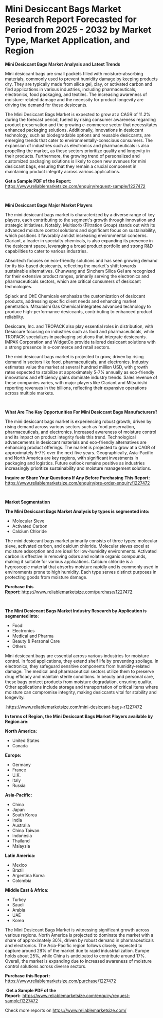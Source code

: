 <p><h1>Mini Desiccant Bags Market Research Report Forecasted for Period from 2025 -  2032 by Market Type, Market Application, and Region</h1></p><p><strong>Mini Desiccant Bags Market Analysis and Latest Trends</strong></p>
<p><p>Mini desiccant bags are small packets filled with moisture-absorbing materials, commonly used to prevent humidity damage by keeping products dry. They are typically made from silica gel, clay, or activated carbon and find applications in various industries, including pharmaceuticals, electronics, food packaging, and textiles. The increasing awareness of moisture-related damage and the necessity for product longevity are driving the demand for these desiccants.</p><p>The Mini Desiccant Bags Market is expected to grow at a CAGR of 11.2% during the forecast period, fueled by rising consumer awareness regarding product preservation and the growing e-commerce sector that necessitates enhanced packaging solutions. Additionally, innovations in desiccant technology, such as biodegradable options and reusable desiccants, are emerging trends that cater to environmentally-conscious consumers. The expansion of industries such as electronics and pharmaceuticals is also propelling the market, as these sectors prioritize quality and longevity in their products. Furthermore, the growing trend of personalized and customized packaging solutions is likely to open new avenues for mini desiccant bags, ensuring that they remain a crucial component in maintaining product integrity across various applications.</p></p>
<p><strong>Get a Sample PDF of the Report:&nbsp;</strong> <a href="https://www.reliablemarketsize.com/enquiry/request-sample/1227472?utm_campaign=2996&utm_medium=2&utm_source=Github&utm_content=ia&utm_term=03042025&utm_id=mini-desiccant-bags">https://www.reliablemarketsize.com/enquiry/request-sample/1227472</a></p>
<p>&nbsp;</p>
<p><strong>Mini Desiccant Bags Major Market Players</strong></p>
<p><p>The mini desiccant bags market is characterized by a diverse range of key players, each contributing to the segment's growth through innovation and strategic initiatives. Notably, Multisorb (Filtration Group) stands out with its advanced moisture control solutions and significant focus on sustainability, which positions it favorably amidst increasing environmental concerns. Clariant, a leader in specialty chemicals, is also expanding its presence in the desiccant space, leveraging a broad product portfolio and strong R&D capabilities to cater to various industries.</p><p>Absortech focuses on eco-friendly solutions and has seen growing demand for its bio-based desiccants, reflecting the market's shift towards sustainable alternatives. Chunwang and Sinchem Silica Gel are recognized for their extensive product ranges, primarily serving the electronics and pharmaceuticals sectors, which are critical consumers of desiccant technologies. </p><p>Splack and OhE Chemicals emphasize the customization of desiccant products, addressing specific client needs and enhancing market penetration. Mitsubishi Gas Chemical integrates advanced technology to produce high-performance desiccants, contributing to enhanced product reliability.</p><p>Desiccare, Inc. and TROPACK also play essential roles in distribution, with Desiccare focusing on industries such as food and pharmaceuticals, while TROPACK specializes in packaging solutions that integrate desiccants. IMPAK Corporation and WidgetCo provide tailored desiccant solutions with a strong presence in e-commerce and retail sectors.</p><p>The mini desiccant bags market is projected to grow, driven by rising demand in sectors like food, pharmaceuticals, and electronics. Industry estimates value the market at several hundred million USD, with growth rates expected to stabilize at approximately 5-7% annually as eco-friendly innovations and efficiency gains dominate industry trends. Sales revenue of these companies varies, with major players like Clariant and Mitsubishi reporting revenues in the billions, reflecting their expansive operations across multiple markets.</p></p>
<p>&nbsp;</p>
<p><strong>What Are The Key Opportunities For Mini Desiccant Bags Manufacturers?</strong></p>
<p><p>The mini desiccant bags market is experiencing robust growth, driven by rising demand across various sectors such as food preservation, pharmaceuticals, and electronics. Increased awareness of moisture control and its impact on product integrity fuels this trend. Technological advancements in desiccant materials and eco-friendly alternatives are enhancing product offerings. The market is projected to grow at a CAGR of approximately 5-7% over the next five years. Geographically, Asia-Pacific and North America are key regions, with significant investments in packaging and logistics. Future outlook remains positive as industries increasingly prioritize sustainability and moisture management solutions.</p></p>
<p><strong>Inquire or Share Your Questions If Any Before Purchasing This Report:</strong> <a href="https://www.reliablemarketsize.com/enquiry/pre-order-enquiry/1227472?utm_campaign=2996&utm_medium=2&utm_source=Github&utm_content=ia&utm_term=03042025&utm_id=mini-desiccant-bags">https://www.reliablemarketsize.com/enquiry/pre-order-enquiry/1227472</a></p>
<p>&nbsp;</p>
<p><strong>Market Segmentation</strong></p>
<p><strong>The Mini Desiccant Bags Market Analysis by types is segmented into:</strong></p>
<p><ul><li>Molecular Sieve</li><li>Activated Carbon</li><li>Calcium Chloride</li></ul></p>
<p><p>The mini desiccant bags market primarily consists of three types: molecular sieve, activated carbon, and calcium chloride. Molecular sieves excel at moisture adsorption and are ideal for low-humidity environments. Activated carbon is effective in removing odors and volatile organic compounds, making it suitable for various applications. Calcium chloride is a hygroscopic material that absorbs moisture rapidly and is commonly used in environments prone to high humidity. Each type serves distinct purposes in protecting goods from moisture damage.</p></p>
<p><strong>Purchase this Report:&nbsp;</strong><a href="https://www.reliablemarketsize.com/purchase/1227472?utm_campaign=2996&utm_medium=2&utm_source=Github&utm_content=ia&utm_term=03042025&utm_id=mini-desiccant-bags">https://www.reliablemarketsize.com/purchase/1227472</a></p>
<p>&nbsp;</p>
<p><strong>The Mini Desiccant Bags Market Industry Research by Application is segmented into:</strong></p>
<p><ul><li>Food</li><li>Electronics</li><li>Medical and Pharma</li><li>Beauty & Personal Care</li><li>Others</li></ul></p>
<p><p>Mini desiccant bags are essential across various industries for moisture control. In food applications, they extend shelf life by preventing spoilage. In electronics, they safeguard sensitive components from humidity-related damage. The medical and pharmaceutical sectors utilize them to preserve drug efficacy and maintain sterile conditions. In beauty and personal care, these bags protect products from moisture degradation, ensuring quality. Other applications include storage and transportation of critical items where moisture can compromise integrity, making desiccants vital for stability and longevity.</p></p>
<p><a href="https://www.reliablemarketsize.com/mini-desiccant-bags-r1227472?utm_campaign=2996&utm_medium=2&utm_source=Github&utm_content=ia&utm_term=03042025&utm_id=mini-desiccant-bags">&nbsp;https://www.reliablemarketsize.com/mini-desiccant-bags-r1227472</a></p>
<p><strong>In terms of Region, the Mini Desiccant Bags Market Players available by Region are:</strong></p>
<p>
    <p> <strong> North America: </strong>
        <ul>
            <li>United States</li>
            <li>Canada</li>
        </ul>
        </p> 
    <p> <strong> Europe: </strong>
        <ul>
            <li>Germany</li>
            <li>France</li>
            <li>U.K.</li>
            <li>Italy</li>
            <li>Russia</li>
        </ul>
        </p> 
    <p> <strong> Asia-Pacific: </strong>
        <ul>
            <li>China</li>
            <li>Japan</li>
            <li>South Korea</li>
            <li>India</li>
            <li>Australia</li>
            <li>China Taiwan</li>
            <li>Indonesia</li>
            <li>Thailand</li>
            <li>Malaysia</li>
        </ul>
        </p> 
    <p> <strong> Latin America: </strong>
        <ul>
            <li>Mexico</li>
            <li>Brazil</li>
            <li>Argentina Korea</li>
            <li>Colombia</li>
        </ul>
        </p> 
    <p> <strong> Middle East & Africa: </strong>
        <ul>
            <li>Turkey</li>
            <li>Saudi</li>
            <li>Arabia</li>
            <li>UAE</li>
            <li>Korea</li>
        </ul>
    </p>
    </p>
<p><p>The Mini Desiccant Bags Market is witnessing significant growth across various regions. North America is projected to dominate the market with a share of approximately 30%, driven by robust demand in pharmaceuticals and electronics. The Asia-Pacific region follows closely, expected to capture around 28% of the market due to rapid industrialization. Europe holds about 25%, while China is anticipated to contribute around 17%. Overall, the market is expanding due to increased awareness of moisture control solutions across diverse sectors.</p></p>
<p><strong>Purchase this Report: </strong><a href="https://www.reliablemarketsize.com/purchase/1227472?utm_campaign=2996&utm_medium=2&utm_source=Github&utm_content=ia&utm_term=03042025&utm_id=mini-desiccant-bags">https://www.reliablemarketsize.com/purchase/1227472</a></p>
<p>&nbsp;<strong>Get a Sample PDF of the Report:&nbsp;&nbsp;</strong><a href="https://www.reliablemarketsize.com/enquiry/request-sample/1227472?utm_campaign=2996&utm_medium=2&utm_source=Github&utm_content=ia&utm_term=03042025&utm_id=mini-desiccant-bags">https://www.reliablemarketsize.com/enquiry/request-sample/1227472</a></p>
<p><strong></strong></p>
<p>Check more reports on <a href="https://www.reliablemarketsize.com/?utm_campaign=2996&utm_medium=2&utm_source=Github&utm_content=ia&utm_term=03042025&utm_id=mini-desiccant-bags">https://www.reliablemarketsize.com/</a></p>